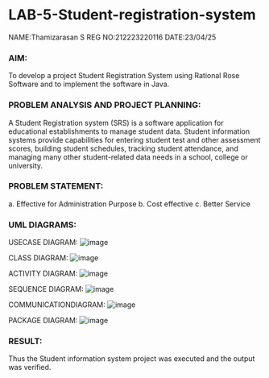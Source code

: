 # LAB-5-Student-registration-system
NAME:Thamizarasan S
REG NO:212223220116
DATE:23/04/25
### AIM:
To develop a project Student Registration System using Rational Rose Software and to
implement the software in Java.
### PROBLEM ANALYSIS AND PROJECT PLANNING:
A Student Registration system (SRS) is a software application for educational
establishments to manage student data. Student information systems provide capabilities for
entering student test and other assessment scores, building student schedules, tracking student
attendance, and managing many other student-related data needs in a school, college or
university.
### PROBLEM STATEMENT:
a. Effective for Administration Purpose
b. Cost effective
c. Better Service
### UML DIAGRAMS:

USECASE DIAGRAM:
![image](https://github.com/user-attachments/assets/5f01f697-1195-46e8-bea5-cca4d5871d9c)

CLASS DIAGRAM:
![image](https://github.com/user-attachments/assets/9252df87-e7d9-4162-b1c2-d29472db36a7)

ACTIVITY DIAGRAM:
![image](https://github.com/user-attachments/assets/81216a61-350d-49ae-a516-3d6f1430c9a2)

SEQUENCE DIAGRAM:
![image](https://github.com/user-attachments/assets/cace4c6b-3663-4bdd-85de-0c1489478c78)

COMMUNICATIONDIAGRAM:
![image](https://github.com/user-attachments/assets/150cfd11-ea84-4cb9-948e-8cea52de7ad3)

PACKAGE DIAGRAM:
![image](https://github.com/user-attachments/assets/acdbac98-2f82-4337-82fa-507798564604)

### RESULT:
Thus the Student information system project was executed and the output was
verified.
